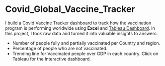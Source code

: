 # Covid_Global_Vaccine_Tracker

I build a Covid Vaccine Tracker dashboard to track how the vaccination program is performing worldwide using **Excel** and [Tableau Dashboard](https://public.tableau.com/app/profile/song.cang.nguyen/viz/Covid-19GlobalVaccineTracker_16878151597950/Dashboard1?publish=yes). In this project, I took raw data and turned it into valuable insights to answers: 
* Number of people fully and partially vaccinated per Country and region.
* Percentage of people who are not vaccinated.
* Trending line for Vaccinated people over GDP in each country.
Click on Tableau for the Interactive dashboard.
